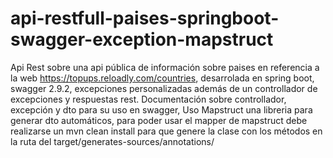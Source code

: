 # api-restfull-paises-springboot-swagger-exception-mapstruct

Api Rest sobre una api pública de información sobre paises en referencia a la web https://topups.reloadly.com/countries, desarrolada en spring boot, swagger 2.9.2, excepciones personalizadas además de un controllador de excepciones y respuestas rest.
Documentación sobre controllador, excepción y dto para su uso en swagger,
Uso Mapstruct una libreria para generar dto automáticos, para poder usar el mapper de mapstruct debe realizarse un mvn clean install para que genere la clase con los métodos en la ruta del target/generates-sources/annotations/<Nombre de tu proyecto>

